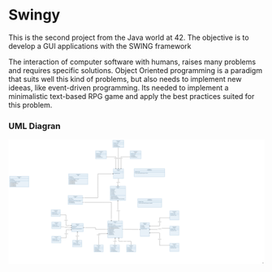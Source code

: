 # Swingy
This is the second project from the Java world at 42. The objective is to develop a GUI applications with the SWING framework

The interaction of computer software with humans, raises many problems and requires
specific solutions. Object Oriented programming is a paradigm that suits well this kind
of problems, but also needs to implement new ideeas, like event-driven programming.
Its needed to implement a minimalistic text-based RPG game and apply the best
practices suited for this problem. 

### UML Diagran

![alt text](./utils/UML.jpg)

